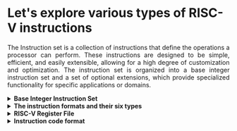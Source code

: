 # Let's explore various types of RISC-V instructions

<p align="justify">The Instruction set is a collection of instructions that define the operations a processor can perform. 
These instructions are designed to be simple, efficient, and easily extensible, allowing for a high degree of customization and optimization.
The instruction set is organized into a base integer instruction set and a set of optional extensions, which provide specialized functionality for specific applications or domains.</p>

<details>
<summary><b>Base Integer Instruction Set</b></summary>
<br>
<p align="justify">The base integer instruction set, also known as the "RV32I" or "RV64I" instruction set, depending on the address space size, provides the core functionality required for general-purpose computing. It includes instructions for <ol><li>arithmetic</li><li>logical</li><li>control operations</li><li>memory access and manipulation</li></ol>. The base integer instruction set is designed to be minimal and efficient, adhering to the principles of reduced instruction set computing (RISC).</p>
</details>
<details>
  <summary><b>The instruction formats and their six types</b></summary>
  <br>
<p align="justify">RISC-V instructions are encoded using a fixed-length 32-bit format, which simplifies decoding and execution. The instruction formats are categorized into six types: R, I, S, B, U, and J. Each format serves a specific purpose and has a unique encoding structure:</p>
<ul><li><b>R-type instructions:</b></li> Used for register-to-register operations, such as arithmetic and logical operations. They include three register operands: two source registers and one destination register. Eg:- add (Add 2 registers and store results in another)
<li><b>I-type instructions:</b></li> Used for immediate operations, such as arithmetic and logical operations with an immediate value. They include two register operands and a 12-bit immediate value. Eg:- li (Load immediate value)
<li><b>S-type instructions:</b></li> Used for store operations, which store data from a register to memory. They include two register operands and a 12-bit immediate value for the memory address offset. Eg:- sw (store the value in register)
<li><b>B-type instructions:</b></li> Used for conditional branch operations, which transfer control to a different instruction based on a condition. They include two register operands and a 12-bit immediate value for the branch target address. Eg:- beq (compare and label)
<li><b>U-type instructions:</b></li> Used for operations with a 20-bit immediate value, such as loading a 20-bit constant into a register or setting the upper 20 bits of a register. Eg:- lui (load upper immediate value)
<li><b>J-type instructions:</b></li> Used for unconditional jump operations, which transfer control to a different instruction unconditionally. They include one register operand and a 20-bit immediate value for the jump target address. Eg:- J (jump)</ul>
<br>
 
 [For more information read The RISC-V Instruction Set Manual](https://drive.google.com/file/d/1p2O-sJGlOw3o57nqzbgWeEMJ22KzKdrN/view?usp=sharing)
</details>

 <details>
<summary><b>RISC-V Register File</b></summary>
   <br>
<p align="justify">The RISC-V register file is a key component of the RISC-V architecture, providing a set of storage locations for holding data during the execution of instructions. The register file is organized into a set of integer registers and floating-point registers, depending on the extensions implemented in the processor. Registers play a crucial role in the RISC-V architecture, as they enable fast access to data and help improve the performance and efficiency of the processor.</p>

<details>
	<summary><b> Integer Registers </b></summary>
  <br>
<p align="justify">The integer registers in the RISC-V architecture are used for storing and manipulating integer values during the execution of instructions. You can perform operations such as addition, subtraction, multiplication, division, bit manipulation, and comparisons using these registers. There are 32 integer registers in the RV32I base integer instruction set, and 32 or 64 integer registers in the RV64I base integer instruction set, depending on the address space size. Each register is 32 bits wide in the RV32I ISA and 64 bits wide in the RV64I ISA.</p>

<p>The integer registers are named using a convention that indicates their intended usage, although they can be used for any purpose, as they are general-purpose registers. The naming convention is as follows:</p>

- x0: This register is hardwired to the value 0 and cannot be modified.
- x1-x31: These registers are general-purpose registers, with some having specific names to indicate their intended usage, such as:
  - ra (x1): Return address register, used for storing the return address in function calls.
  - sp (x2): Stack pointer register, used for managing the stack.
  - gp (x3): Global pointer register, used for accessing global data.
  - tp (x4): Thread pointer register, used for thread-local storage.
  - t0-t6 (x5-x11): Temporary registers, used for holding intermediate values during calculations.
  - a0-a7 (x10-x17): Argument registers, used for passing function arguments.
  - s0-s11 (x8, x9, x18-x27): Saved registers, used for preserving values across function calls.
  - t3-t6 (x28-x31): Additional temporary registers.
<p>By providing a set of integer registers with a well-defined naming convention, the RISC-V architecture enables efficient execution of integer operations and simplifies the development of compilers and other software tools that generate code for the processor.</p>

</details>

 </details>

<details>
<summary><b>Instruction code format </b></summary>
	![image](https://github.com/zakirhussaingit/vlsiriscv/assets/159747370/b6ada397-0624-49a5-8479-804b7de81741)
</details>

